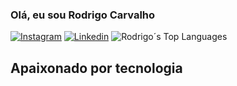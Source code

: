 ### Olá, eu sou Rodrigo Carvalho

[![Instagram](https://img.shields.io/badge/Instagram-E4405F?style=for-the-badge&logo=instagram&logoColor=white)](https://www.instagram.com/rodrigo_karvalho/)
[![Linkedin]((https://img.shields.io/badge/Instagram-E4405F?style=for-the-badge&logo=instagram&logoColor=white)]([https://www.instagram.com/rodrigo_karvalho/))](https://www.instagram.com/rodrigo_karvalho/](https://www.linkedin.com/in/rodrigo-carvalho-381522299/))
![Rodrigo´s Top Languages](https://github-readme-stats.vercel.app/api/top-langs/?username=Rodrigo5431&hide_progress=true)

## Apaixonado por tecnologia
